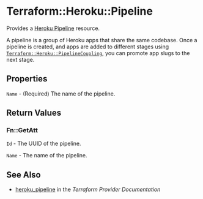 # Terraform::Heroku::Pipeline

Provides a [Heroku Pipeline](https://devcenter.heroku.com/articles/pipelines)
resource.

A pipeline is a group of Heroku apps that share the same codebase. Once a
pipeline is created, and apps are added to different stages using
[`Terraform::Heroku::PipelineCoupling`](./pipeline_coupling.html), you can promote app
slugs to the next stage.

## Properties

`Name` - (Required) The name of the pipeline.


## Return Values

### Fn::GetAtt

`Id` - The UUID of the pipeline.

`Name` - The name of the pipeline.

## See Also

* [heroku_pipeline](https://www.terraform.io/docs/providers/heroku/r/pipeline.html) in the _Terraform Provider Documentation_